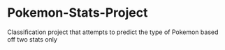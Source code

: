 # Pokemon-Stats-Project
Classification project that attempts to predict the type of Pokemon based off two stats only
